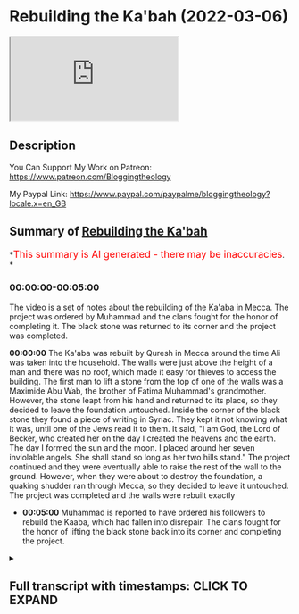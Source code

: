 # Rebuilding the Ka'bah (2022-03-06)

<iframe loading='lazy' allow='autoplay' src='https://www.youtube.com/embed/Maihu1XOM6U'></iframe>

## Description

You Can Support My Work on Patreon:
<https://www.patreon.com/Bloggingtheology>

My Paypal Link:
<https://www.paypal.com/paypalme/bloggingtheology?locale.x=en_GB>

## Summary of [Rebuilding the Ka'bah](https://www.youtube.com/watch?v=Maihu1XOM6U)

\*<span style="color:red; font-size:125%">This summary is AI generated - there may be inaccuracies</span>. \*

### <a onclick="modifyYTiframeseektime('0')">00:00:00-00:05:00</a>

The video is a set of notes about the rebuilding of the Ka'aba in Mecca. The project was ordered by Muhammad and the clans fought for the honor of completing it. The black stone was returned to its corner and the project was completed.

**<a onclick="modifyYTiframeseektime('0')">00:00:00</a>** The Ka'aba was rebuilt by Quresh in Mecca around the time Ali was taken into the household. The walls were just above the height of a man and there was no roof, which made it easy for thieves to access the building. The first man to lift a stone from the top of one of the walls was a Maximide Abu Wab, the brother of Fatima Muhammad's grandmother. However, the stone leapt from his hand and returned to its place, so they decided to leave the foundation untouched. Inside the corner of the black stone they found a piece of writing in Syriac. They kept it not knowing what it was, until one of the Jews read it to them. It said, "I am God, the Lord of Becker, who created her on the day I created the heavens and the earth. The day I formed the sun and the moon. I placed around her seven inviolable angels. She shall stand so long as her two hills stand." The project continued and they were eventually able to raise the rest of the wall to the ground. However, when they were about to destroy the foundation, a quaking shudder ran through Mecca, so they decided to leave it untouched. The project was completed and the walls were rebuilt exactly

*   **<a onclick="modifyYTiframeseektime('300')">00:05:00</a>** Muhammad is reported to have ordered his followers to rebuild the Kaaba, which had fallen into disrepair. The clans fought for the honor of lifting the black stone back into its corner and completing the project.

<details><summary><h2>Full transcript with timestamps: CLICK TO EXPAND</h2></summary>

<a onclick="modifyYTiframeseektime('4')">0:00:04</a> in the last episode we read of the\ <a onclick="modifyYTiframeseektime('6')">0:00:06</a> introduction of zaid and ali into the\ <a onclick="modifyYTiframeseektime('9')">0:00:09</a> household of muhammad upon him the peace\ <a onclick="modifyYTiframeseektime('12')">0:00:12</a> and in this episode we will read about\ <a onclick="modifyYTiframeseektime('14')">0:00:14</a> the rebuilding of the kaaba and i\ <a onclick="modifyYTiframeseektime('17')">0:00:17</a> continue to read from muhammad his life\ <a onclick="modifyYTiframeseektime('20')">0:00:20</a> based on the earliest sources by martin\ <a onclick="modifyYTiframeseektime('23')">0:00:23</a> lings\ <a onclick="modifyYTiframeseektime('24')">0:00:24</a> chapter 14 the rebuilding of the\ <a onclick="modifyYTiframeseektime('28')">0:00:28</a> kaaba somewhat before these last mention\ <a onclick="modifyYTiframeseektime('32')">0:00:32</a> happenings about the time when ali was\ <a onclick="modifyYTiframeseektime('35')">0:00:35</a> taken into the household when muhammad\ <a onclick="modifyYTiframeseektime('37')">0:00:37</a> was 35 years old quresh decided to\ <a onclick="modifyYTiframeseektime('41')">0:00:41</a> rebuild the kaaba\ <a onclick="modifyYTiframeseektime('43')">0:00:43</a> as it then stood the walls were just\ <a onclick="modifyYTiframeseektime('45')">0:00:45</a> above the height of a man and there was\ <a onclick="modifyYTiframeseektime('48')">0:00:48</a> no roof which meant that even when the\ <a onclick="modifyYTiframeseektime('50')">0:00:50</a> door was locked access was easy and\ <a onclick="modifyYTiframeseektime('54')">0:00:54</a> recently there had been a theft of some\ <a onclick="modifyYTiframeseektime('57')">0:00:57</a> of its treasure which was stowed in a\ <a onclick="modifyYTiframeseektime('59')">0:00:59</a> vault that had been dug inside the\ <a onclick="modifyYTiframeseektime('62')">0:01:02</a> building for that purpose\ <a onclick="modifyYTiframeseektime('65')">0:01:05</a> they already had all the wood that was\ <a onclick="modifyYTiframeseektime('67')">0:01:07</a> needed for the roof the ship of a greek\ <a onclick="modifyYTiframeseektime('70')">0:01:10</a> merchant had been driven ashore and\ <a onclick="modifyYTiframeseektime('72')">0:01:12</a> wrecked beyond repair at jeddah\ <a onclick="modifyYTiframeseektime('75')">0:01:15</a> so they had taken its timbers to serve\ <a onclick="modifyYTiframeseektime('78')">0:01:18</a> as rafters\ <a onclick="modifyYTiframeseektime('80')">0:01:20</a> and there happened to be in mecca at\ <a onclick="modifyYTiframeseektime('82')">0:01:22</a> that time a copt who was a skilled\ <a onclick="modifyYTiframeseektime('85')">0:01:25</a> carpenter\ <a onclick="modifyYTiframeseektime('86')">0:01:26</a> but such was their ore of the kaaba that\ <a onclick="modifyYTiframeseektime('90')">0:01:30</a> they hesitated to lay hands on it\ <a onclick="modifyYTiframeseektime('93')">0:01:33</a> their plan was to demolish its walls\ <a onclick="modifyYTiframeseektime('96')">0:01:36</a> which were built of loose stones and to\ <a onclick="modifyYTiframeseektime('99')">0:01:39</a> rebuild it all together\ <a onclick="modifyYTiframeseektime('101')">0:01:41</a> but they were afraid of incurring the\ <a onclick="modifyYTiframeseektime('103')">0:01:43</a> guilt of sacrilege\ <a onclick="modifyYTiframeseektime('105')">0:01:45</a> and their hesitation was greatly\ <a onclick="modifyYTiframeseektime('108')">0:01:48</a> increased by the appearance of a large\ <a onclick="modifyYTiframeseektime('110')">0:01:50</a> snake which had taken to coming every\ <a onclick="modifyYTiframeseektime('113')">0:01:53</a> day out of the vault to sun itself\ <a onclick="modifyYTiframeseektime('115')">0:01:55</a> against a wall of the kaaba\ <a onclick="modifyYTiframeseektime('119')">0:01:59</a> if anyone approached it would rear its\ <a onclick="modifyYTiframeseektime('122')">0:02:02</a> head and hiss with gaping jaws and they\ <a onclick="modifyYTiframeseektime('125')">0:02:05</a> were terrified of it\ <a onclick="modifyYTiframeseektime('128')">0:02:08</a> but one day while it was sunning itself\ <a onclick="modifyYTiframeseektime('131')">0:02:11</a> god sent against it an eagle which\ <a onclick="modifyYTiframeseektime('134')">0:02:14</a> seized it and flew away with it\ <a onclick="modifyYTiframeseektime('137')">0:02:17</a> so quresh said among themselves\ <a onclick="modifyYTiframeseektime('140')">0:02:20</a> now we may indeed hope that god is\ <a onclick="modifyYTiframeseektime('142')">0:02:22</a> pleased with our intent\ <a onclick="modifyYTiframeseektime('145')">0:02:25</a> we have a craftsman whose heart is with\ <a onclick="modifyYTiframeseektime('148')">0:02:28</a> us and we have wood\ <a onclick="modifyYTiframeseektime('150')">0:02:30</a> and god hath rid us of this serpent\ <a onclick="modifyYTiframeseektime('155')">0:02:35</a> the first man to lift a stone from the\ <a onclick="modifyYTiframeseektime('157')">0:02:37</a> top of one of the walls was a maximide\ <a onclick="modifyYTiframeseektime('161')">0:02:41</a> abu wab the brother of fatima muhammad's\ <a onclick="modifyYTiframeseektime('164')">0:02:44</a> grandmother but no sooner had it been\ <a onclick="modifyYTiframeseektime('167')">0:02:47</a> lifted than the stone leapt from its\ <a onclick="modifyYTiframeseektime('169')">0:02:49</a> hand and returned to its place\ <a onclick="modifyYTiframeseektime('172')">0:02:52</a> whereupon all drew back from the kaaba\ <a onclick="modifyYTiframeseektime('175')">0:02:55</a> afraid to proceed with the work\ <a onclick="modifyYTiframeseektime('179')">0:02:59</a> the chief of the maxim walid son of the\ <a onclick="modifyYTiframeseektime('182')">0:03:02</a> now dead moghira took up a pickaxe and\ <a onclick="modifyYTiframeseektime('186')">0:03:06</a> said\ <a onclick="modifyYTiframeseektime('186')">0:03:06</a> i will begin raising for you\ <a onclick="modifyYTiframeseektime('189')">0:03:09</a> and going to the kaaba he said oh god\ <a onclick="modifyYTiframeseektime('192')">0:03:12</a> fear not o god we intend not but good\ <a onclick="modifyYTiframeseektime('197')">0:03:17</a> thereupon he knocked down part of the\ <a onclick="modifyYTiframeseektime('199')">0:03:19</a> war between the blackstone and the\ <a onclick="modifyYTiframeseektime('201')">0:03:21</a> yemenite corner that is the south\ <a onclick="modifyYTiframeseektime('204')">0:03:24</a> easterly wall\ <a onclick="modifyYTiframeseektime('206')">0:03:26</a> but the rest of the people held back\ <a onclick="modifyYTiframeseektime('209')">0:03:29</a> let us wait and see they said if he be\ <a onclick="modifyYTiframeseektime('212')">0:03:32</a> smitten we will raise no more of it but\ <a onclick="modifyYTiframeseektime('215')">0:03:35</a> restore it even as it was\ <a onclick="modifyYTiframeseektime('218')">0:03:38</a> but if he is not smitten then god is\ <a onclick="modifyYTiframeseektime('221')">0:03:41</a> pleased with our work and we will raise\ <a onclick="modifyYTiframeseektime('223')">0:03:43</a> it all to the ground\ <a onclick="modifyYTiframeseektime('227')">0:03:47</a> the night passed without mishap and\ <a onclick="modifyYTiframeseektime('229')">0:03:49</a> waled was again at work early next\ <a onclick="modifyYTiframeseektime('232')">0:03:52</a> morning so the others joined him\ <a onclick="modifyYTiframeseektime('235')">0:03:55</a> and when the wars were all down as far\ <a onclick="modifyYTiframeseektime('237')">0:03:57</a> as the foundation of abraham they came\ <a onclick="modifyYTiframeseektime('240')">0:04:00</a> upon large greenish cobblestones like\ <a onclick="modifyYTiframeseektime('244')">0:04:04</a> the humps of camels placed side by side\ <a onclick="modifyYTiframeseektime('248')">0:04:08</a> a man put a crowbar between two of these\ <a onclick="modifyYTiframeseektime('250')">0:04:10</a> stones to level one of them out\ <a onclick="modifyYTiframeseektime('253')">0:04:13</a> but at the first movement of the stone a\ <a onclick="modifyYTiframeseektime('256')">0:04:16</a> quaking shudder ran through the whole of\ <a onclick="modifyYTiframeseektime('259')">0:04:19</a> mecca\ <a onclick="modifyYTiframeseektime('260')">0:04:20</a> and they took it as a sign that they\ <a onclick="modifyYTiframeseektime('262')">0:04:22</a> must leave that foundation undisturbed\ <a onclick="modifyYTiframeseektime('267')">0:04:27</a> inside the corner of the black stone\ <a onclick="modifyYTiframeseektime('269')">0:04:29</a> they had found a piece of writing in\ <a onclick="modifyYTiframeseektime('271')">0:04:31</a> syriac\ <a onclick="modifyYTiframeseektime('272')">0:04:32</a> they kept it not knowing what it was\ <a onclick="modifyYTiframeseektime('275')">0:04:35</a> until one of the jews read it to them\ <a onclick="modifyYTiframeseektime('278')">0:04:38</a> i am god the lord of becker i created\ <a onclick="modifyYTiframeseektime('282')">0:04:42</a> her the day i created the heavens and\ <a onclick="modifyYTiframeseektime('285')">0:04:45</a> the earth the day i formed the sun and\ <a onclick="modifyYTiframeseektime('288')">0:04:48</a> the moon and i placed round about her\ <a onclick="modifyYTiframeseektime('291')">0:04:51</a> seven inviolable angels\ <a onclick="modifyYTiframeseektime('294')">0:04:54</a> she shall stand so long as her two hills\ <a onclick="modifyYTiframeseektime('297')">0:04:57</a> stand\ <a onclick="modifyYTiframeseektime('298')">0:04:58</a> blessed for her people with milk and\ <a onclick="modifyYTiframeseektime('301')">0:05:01</a> water\ <a onclick="modifyYTiframeseektime('303')">0:05:03</a> another piece of writing was found\ <a onclick="modifyYTiframeseektime('305')">0:05:05</a> beneath the station of abraham\ <a onclick="modifyYTiframeseektime('308')">0:05:08</a> a small rock near the door of the kaaba\ <a onclick="modifyYTiframeseektime('311')">0:05:11</a> which bears the miraculous print of his\ <a onclick="modifyYTiframeseektime('313')">0:05:13</a> foot\ <a onclick="modifyYTiframeseektime('314')">0:05:14</a> it reads\ <a onclick="modifyYTiframeseektime('315')">0:05:15</a> mecca is the holy house of god her\ <a onclick="modifyYTiframeseektime('318')">0:05:18</a> sustenance cometh unto her from three\ <a onclick="modifyYTiframeseektime('322')">0:05:22</a> directions\ <a onclick="modifyYTiframeseektime('323')">0:05:23</a> let not her people be the first to\ <a onclick="modifyYTiframeseektime('326')">0:05:26</a> profane her\ <a onclick="modifyYTiframeseektime('329')">0:05:29</a> quraish now gathered more stones in\ <a onclick="modifyYTiframeseektime('331')">0:05:31</a> addition to those they already had so as\ <a onclick="modifyYTiframeseektime('334')">0:05:34</a> to increase the height of the building\ <a onclick="modifyYTiframeseektime('338')">0:05:38</a> they worked separately clan by clan\ <a onclick="modifyYTiframeseektime('340')">0:05:40</a> until the walls were high enough for the\ <a onclick="modifyYTiframeseektime('343')">0:05:43</a> black stone to be built once more into\ <a onclick="modifyYTiframeseektime('346')">0:05:46</a> its corner\ <a onclick="modifyYTiframeseektime('348')">0:05:48</a> then a violent disagreement broke out\ <a onclick="modifyYTiframeseektime('351')">0:05:51</a> amongst them\ <a onclick="modifyYTiframeseektime('353')">0:05:53</a> for each clan wanted the honor of\ <a onclick="modifyYTiframeseektime('355')">0:05:55</a> lifting it into its place\ <a onclick="modifyYTiframeseektime('358')">0:05:58</a> the deadlock lasted for four or five\ <a onclick="modifyYTiframeseektime('361')">0:06:01</a> days and the tension had increased to\ <a onclick="modifyYTiframeseektime('364')">0:06:04</a> the point of alliances being made and\ <a onclick="modifyYTiframeseektime('366')">0:06:06</a> preparations for battle begun\ <a onclick="modifyYTiframeseektime('369')">0:06:09</a> where the oldest man present pointed to\ <a onclick="modifyYTiframeseektime('372')">0:06:12</a> a solution\ <a onclick="modifyYTiframeseektime('375')">0:06:15</a> oh men of course she said take as\ <a onclick="modifyYTiframeseektime('378')">0:06:18</a> arbiter between you about that which\ <a onclick="modifyYTiframeseektime('381')">0:06:21</a> wherein ye differ the first man who\ <a onclick="modifyYTiframeseektime('384')">0:06:24</a> shall enter in through the gate of this\ <a onclick="modifyYTiframeseektime('387')">0:06:27</a> mosque\ <a onclick="modifyYTiframeseektime('388')">0:06:28</a> the precinct round the kaaba was called\ <a onclick="modifyYTiframeseektime('391')">0:06:31</a> a mosque in arabic masjid a place of\ <a onclick="modifyYTiframeseektime('395')">0:06:35</a> prostration because the right of\ <a onclick="modifyYTiframeseektime('397')">0:06:37</a> prostrating oneself to god in the\ <a onclick="modifyYTiframeseektime('400')">0:06:40</a> direction of the holy house had been\ <a onclick="modifyYTiframeseektime('402')">0:06:42</a> performed there since the time of\ <a onclick="modifyYTiframeseektime('405')">0:06:45</a> abraham and ishmael\ <a onclick="modifyYTiframeseektime('408')">0:06:48</a> they agreed to follow the old man's\ <a onclick="modifyYTiframeseektime('410')">0:06:50</a> council and the first man to enter the\ <a onclick="modifyYTiframeseektime('412')">0:06:52</a> mosque was muhammad\ <a onclick="modifyYTiframeseektime('415')">0:06:55</a> who had just returned to mecca after an\ <a onclick="modifyYTiframeseektime('418')">0:06:58</a> absence\ <a onclick="modifyYTiframeseektime('419')">0:06:59</a> the sight of him produced an immediate\ <a onclick="modifyYTiframeseektime('422')">0:07:02</a> and spontaneous recognition that here\ <a onclick="modifyYTiframeseektime('425')">0:07:05</a> was the right person for the task\ <a onclick="modifyYTiframeseektime('428')">0:07:08</a> and his arrival was greeted by\ <a onclick="modifyYTiframeseektime('430')">0:07:10</a> exclamations and murmurs of satisfaction\ <a onclick="modifyYTiframeseektime('434')">0:07:14</a> it is said some we accept his judgment\ <a onclick="modifyYTiframeseektime('439')">0:07:19</a> said others\ <a onclick="modifyYTiframeseektime('440')">0:07:20</a> it is muhammad\ <a onclick="modifyYTiframeseektime('442')">0:07:22</a> when he explained the matter to him he\ <a onclick="modifyYTiframeseektime('445')">0:07:25</a> said\ <a onclick="modifyYTiframeseektime('446')">0:07:26</a> bring me a cloak\ <a onclick="modifyYTiframeseektime('449')">0:07:29</a> and when they brought it he spread it on\ <a onclick="modifyYTiframeseektime('451')">0:07:31</a> the ground and taking up the black stone\ <a onclick="modifyYTiframeseektime('454')">0:07:34</a> he laid it on the middle of the garment\ <a onclick="modifyYTiframeseektime('458')">0:07:38</a> let each clan take hold of the border of\ <a onclick="modifyYTiframeseektime('462')">0:07:42</a> the cloak he said then lifted up all of\ <a onclick="modifyYTiframeseektime('466')">0:07:46</a> you together\ <a onclick="modifyYTiframeseektime('468')">0:07:48</a> and when he had raised it to the right\ <a onclick="modifyYTiframeseektime('470')">0:07:50</a> to right height he took the stone and\ <a onclick="modifyYTiframeseektime('473')">0:07:53</a> placed it in the corner with his own\ <a onclick="modifyYTiframeseektime('476')">0:07:56</a> hands and the building was continued and\ <a onclick="modifyYTiframeseektime('481')">0:08:01</a> completed\ <a onclick="modifyYTiframeseektime('482')">0:08:02</a> above it\ <a onclick="modifyYTiframeseektime('484')">0:08:04</a> that was chapter 14\ <a onclick="modifyYTiframeseektime('486')">0:08:06</a> the rebuilding of the kaaba until next\ <a onclick="modifyYTiframeseektime('489')">0:08:09</a> time

</details>
